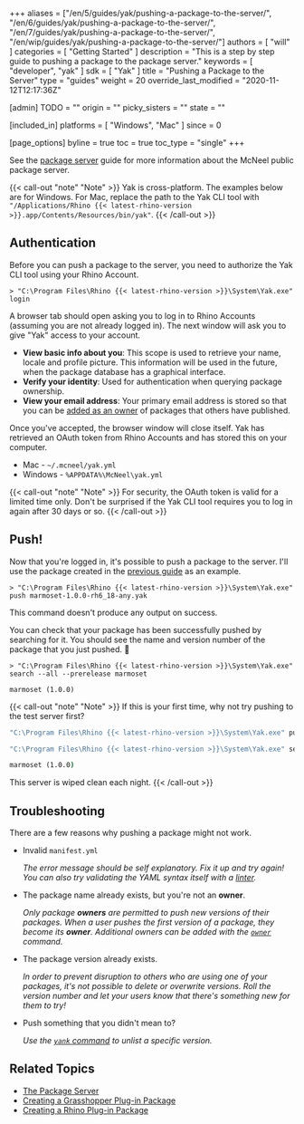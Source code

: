 +++
aliases = ["/en/5/guides/yak/pushing-a-package-to-the-server/", "/en/6/guides/yak/pushing-a-package-to-the-server/", "/en/7/guides/yak/pushing-a-package-to-the-server/", "/en/wip/guides/yak/pushing-a-package-to-the-server/"]
authors = [ "will" ]
categories = [ "Getting Started" ]
description = "This is a step by step guide to pushing a package to the package server."
keywords = [ "developer", "yak" ]
sdk = [ "Yak" ]
title = "Pushing a Package to the Server"
type = "guides"
weight = 20
override_last_modified = "2020-11-12T12:17:36Z"

[admin]
TODO = ""
origin = ""
picky_sisters = ""
state = ""

[included_in]
platforms = [ "Windows", "Mac" ]
since = 0

[page_options]
byline = true
toc = true
toc_type = "single"
+++

See the [package server](/guides/yak/the-package-server/) guide for more information about the McNeel public package server.

{{< call-out "note" "Note" >}}
Yak is cross-platform. The examples below are for Windows. For Mac, replace the path to the Yak CLI tool with <code>"/Applications/Rhino {{< latest-rhino-version >}}.app/Contents/Resources/bin/yak"</code>.
{{< /call-out >}}



## Authentication

Before you can push a package to the server, you need to authorize the Yak CLI tool using your Rhino Account.

```commandline
> "C:\Program Files\Rhino {{< latest-rhino-version >}}\System\Yak.exe" login
```

A browser tab should open asking you to log in to Rhino Accounts (assuming you are not already logged in). The next window will ask you to give "Yak" access to your account.

- **View basic info about you**: This scope is used to retrieve your name, locale and profile picture. This information will be used in the future, when the package database has a graphical interface.
- **Verify your identity**: Used for authentication when querying package ownership.
- **View your email address**: Your primary email address is stored so that you can be [added as an owner](../yak-cli-reference/#owner) of packages that others have published.

Once you've accepted, the browser window will close itself. Yak has retrieved an OAuth token from Rhino Accounts and has stored this on your computer.

- Mac - `~/.mcneel/yak.yml`
- Windows - `%APPDATA%\McNeel\yak.yml`

{{< call-out "note" "Note" >}}
For security, the OAuth token is valid for a limited time only. Don't be surprised if the Yak CLI tool requires you to log in again after 30 days or so.
{{< /call-out >}}

## Push!

Now that you're logged in, it's possible to push a package to the server. I'll use the package created in the [previous guide](../creating-a-grasshopper-plugin-package) as an example.

```commandline
> "C:\Program Files\Rhino {{< latest-rhino-version >}}\System\Yak.exe" push marmoset-1.0.0-rh6_18-any.yak
```

This command doesn't produce any output on success.

You can check that your package has been successfully pushed by searching for it. You should see the name and version number of the package that you just pushed. 🤞

```commandline
> "C:\Program Files\Rhino {{< latest-rhino-version >}}\System\Yak.exe" search --all --prerelease marmoset

marmoset (1.0.0)
```

{{< call-out "note" "Note" >}}
If this is your first time, why not try pushing to the test server first?
```cmd
"C:\Program Files\Rhino {{< latest-rhino-version >}}\System\Yak.exe" push --source https://test.yak.rhino3d.com marmoset-1.0.0-rh6_18-any.yak

"C:\Program Files\Rhino {{< latest-rhino-version >}}\System\Yak.exe" search --source https://test.yak.rhino3d.com --all --prerelease marmoset

marmoset (1.0.0)
```
This server is wiped clean each night.
{{< /call-out >}}

## Troubleshooting

There are a few reasons why pushing a package might not work.

- Invalid `manifest.yml`

  _The error message should be self explanatory. Fix it up and try again! You can also try validating the YAML syntax itself with a [linter](http://www.yamllint.com)._

- The package name already exists, but you're not an **owner**.

  _Only package **owners** are permitted to push new versions of their packages. When a user pushes the first version of a package, they become its **owner**. Additional owners can be added with the [`owner`](../yak-cli-reference/#owner) command._

- The package version already exists.

  _In order to prevent disruption to others who are using one of your packages, it's not possible to delete or overwrite versions. Roll the version number and let your users know that there's something new for them to try!_

- Push something that you didn't mean to?

  _Use the [`yank` command](../yak-cli-reference/#yank) to unlist a specific version._

## Related Topics

- [The Package Server](/guides/yak/the-package-server/)
- [Creating a Grasshopper Plug-in Package](/guides/yak/creating-a-grasshopper-plugin-package/)
- [Creating a Rhino Plug-in Package](/guides/yak/creating-a-rhino-plugin-package/)
